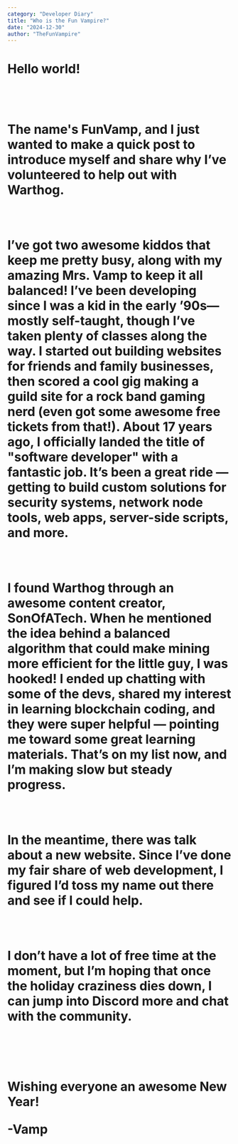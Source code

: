 ```yaml
---
category: "Developer Diary"
title: "Who is the Fun Vampire?"
date: "2024-12-30"
author: "TheFunVampire"
---
```


<h1>Hello world!<h1>
<br>
<p>The name's FunVamp, and I just wanted to make a quick post to introduce myself and share why I’ve volunteered to help out with Warthog.</p>
<br>
<p>I’ve got two awesome kiddos that keep me pretty busy, along with my amazing Mrs. Vamp to keep it all balanced! I’ve been developing since I was a kid in the early ’90s—mostly self-taught, though I’ve taken plenty of classes along the way. I started out building websites for friends and family businesses, then scored a cool gig making a guild site for a rock band gaming nerd (even got some awesome free tickets from that!). About 17 years ago, I officially landed the title of "software developer" with a fantastic job. It’s been a great ride — getting to build custom solutions for security systems, network node tools, web apps, server-side scripts, and more.</p>
<br>
<p>I found Warthog through an awesome content creator, SonOfATech. When he mentioned the idea behind a balanced algorithm that could make mining more efficient for the little guy, I was hooked! I ended up chatting with some of the devs, shared my interest in learning blockchain coding, and they were super helpful — pointing me toward some great learning materials. That’s on my list now, and I’m making slow but steady progress.</p>
<br>
<p>In the meantime, there was talk about a new website. Since I’ve done my fair share of web development, I figured I’d toss my name out there and see if I could help.</p>
<br>
<p>I don’t have a lot of free time at the moment, but I’m hoping that once the holiday craziness dies down, I can jump into Discord more and chat with the community.</p>
<br>
<br>
<p>Wishing everyone an awesome New Year!</p>
<p>-Vamp</p>
